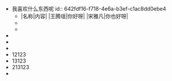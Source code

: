 - 我喜欢什么东西呢
  id:: 642fdf16-f718-4e6a-b3ef-c1ac8dd0ebe4
	- |名称|内容|
	  |王腾瑶|你好呀|
	  |宋雅凡|你也好呀|
	-
	-
-
-
-
- 12123
- 13123
- 213123
-